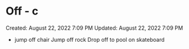 # Off - с

Created: August 22, 2022 7:09 PM
Updated: August 22, 2022 7:09 PM

- jump off chair Jump off rock Drop off to pool on skateboard